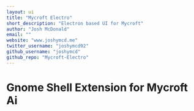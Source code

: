 ```yaml
---
layout: ui
title: "Mycroft Electro"
short_description: "Electron based UI for Mycroft"
author: "Josh McDonald"
email: ""
website: "www.joshymcd.me"
twitter_username: "joshymcd92"
github_username: "joshymcd"
github_repo: "Mycroft-Electro"
---
```

# Gnome Shell Extension for Mycroft Ai
